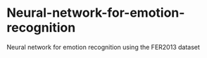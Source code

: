 # Neural-network-for-emotion-recognition
Neural network for emotion recognition using the FER2013 dataset
